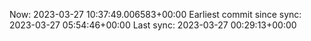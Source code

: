 Now: 2023-03-27 10:37:49.006583+00:00 Earliest commit since sync: 2023-03-27 05:54:46+00:00 Last sync: 2023-03-27 00:29:13+00:00
